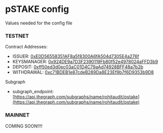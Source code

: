 # pSTAKE config

Values needed for the config file

### TESTNET

Contract Addresses:
- ISSUER: [0xE0D56558351AF8a5f8300A6fA504d7305E4a276f](https://goerli.etherscan.io/address/0xE0D56558351AF8a5f8300A6fA504d7305E4a276f)
- KEYSMANAGER: [0x924DE9a7D3F2390119Fb80f52e4978024aFFD3b9](https://goerli.etherscan.io/address/0x924DE9a7D3F2390119Fb80f52e4978024aFFD3b9)
- DEPOSIT: [0xff50ed3d0ec03aC01D4C79aAd74928BFF48a7b2b](https://goerli.etherscan.io/address/0xff50ed3d0ec03aC01D4C79aAd74928BFF48a7b2b)
- WITHDRAWAL: [0xc71BDEB1e87cdeB289Da8E23Ef9b7f6D9353b9D8](https://goerli.etherscan.io/address/0xc71BDEB1e87cdeB289Da8E23Ef9b7f6D9353b9D8)

Subgraph
- subgraph_endpoint: [https://api.thegraph.com/subgraphs/name/rohitaudit/pstake](https://api.thegraph.com/subgraphs/name/rohitaudit/pstake)


### MAINNET

COMING SOON!!!!